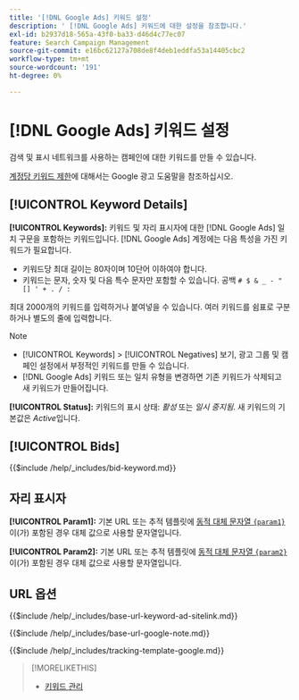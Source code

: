```yaml
---
title: '[!DNL Google Ads] 키워드 설정'
description: ' [!DNL Google Ads] 키워드에 대한 설정을 참조합니다.'
exl-id: b2937d18-565a-43f0-ba33-d46d4c77ec07
feature: Search Campaign Management
source-git-commit: e16bc62127a708de8f4deb1eddfa53a14405cbc2
workflow-type: tm+mt
source-wordcount: '191'
ht-degree: 0%

---
```


# [!DNL Google Ads] 키워드 설정

검색 및 표시 네트워크를 사용하는 캠페인에 대한 키워드를 만들 수 있습니다.

[계정당 키워드 제한](https://support.google.com/google-ads/answer/6372658)에 대해서는 Google 광고 도움말을 참조하십시오.

## [!UICONTROL Keyword Details]

**[!UICONTROL Keywords]:** 키워드 및 자리 표시자에 대한 [!DNL Google Ads] 일치 구문을 포함하는 키워드입니다. [!DNL Google Ads] 계정에는 다음 특성을 가진 키워드가 필요합니다.

* 키워드당 최대 길이는 80자이며 10단어 이하여야 합니다.
* 키워드는 문자, 숫자 및 다음 특수 문자만 포함할 수 있습니다. 공백 `# $ & _ - " [] ' + . / :`

최대 2000개의 키워드를 입력하거나 붙여넣을 수 있습니다. 여러 키워드를 쉼표로 구분하거나 별도의 줄에 입력합니다.

>[!NOTE]
>
>* [!UICONTROL Keywords] > [!UICONTROL Negatives] 보기, 광고 그룹 및 캠페인 설정에서 부정적인 키워드를 만들 수 있습니다.
>* [!DNL Google Ads] 키워드 또는 일치 유형을 변경하면 기존 키워드가 삭제되고 새 키워드가 만들어집니다.

**[!UICONTROL Status]:** 키워드의 표시 상태: *활성* 또는 *일시 중지됨*. 새 키워드의 기본값은 *Active*&#x200B;입니다.

## [!UICONTROL Bids]

<!-- **[!UICONTROL Bid]:** -->

{{$include /help/_includes/bid-keyword.md}}

## 자리 표시자

**[!UICONTROL Param1]:** 기본 URL 또는 추적 템플릿에 [동적 대체 문자열 `{param1}`](https://support.google.com/google-ads/answer/6305348)이(가) 포함된 경우 대체 값으로 사용할 문자열입니다.

**[!UICONTROL Param2]:** 기본 URL 또는 추적 템플릿에 [동적 대체 문자열 `{param2}`](https://support.google.com/google-ads/answer/6305348)이(가) 포함된 경우 대체 값으로 사용할 문자열입니다.

## URL 옵션

<!-- **[!UICONTROL Base URl]:** -->

{{$include /help/_includes/base-url-keyword-ad-sitelink.md}}

<!-- **[note for Base URL field]:** -->

{{$include /help/_includes/base-url-google-note.md}}

<!-- **[!UICONTROL Tracking Template]:** -->

{{$include /help/_includes/tracking-template-google.md}}

>[!MORELIKETHIS]
>
>* [키워드 관리](/help/search-social-commerce/campaign-management/campaigns/keyword-manage.md)
